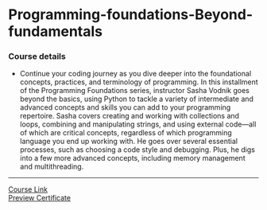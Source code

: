# Programming-foundations-Beyond-fundamentals
### Course details
- Continue your coding journey as you dive deeper into the foundational concepts, practices, and terminology of programming. In this installment of the Programming Foundations series, instructor Sasha Vodnik goes beyond the basics, using Python to tackle a variety of intermediate and advanced concepts and skills you can add to your programming repertoire. Sasha covers creating and working with collections and loops, combining and manipulating strings, and using external code—all of which are critical concepts, regardless of which programming language you end up working with. He goes over several essential processes, such as choosing a code style and debugging. Plus, he digs into a few more advanced concepts, including memory management and multithreading.
---
[Course Link](https://www.linkedin.com/learning/programming-foundations-beyond-the-fundamentals/?resume=false)
<br>[Preview Certificate](https://www.linkedin.com/learning/certificates/3a9ef6e9e16fa6f3e5dd78d4c2b433d45ebea4ee559f3b3f14cb5b32c5287c82?lipi=urn%3Ali%3Apage%3Ad_flagship3_profile_view_base_certifications_details%3B%2FtqVuLp%2FQU6Q2CLy%2BSQPPA%3D%3D)
